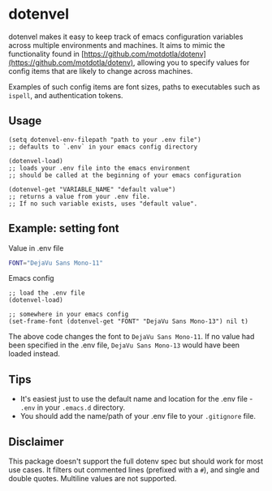 # dotenvel

dotenvel makes it easy to keep track of emacs configuration variables across multiple environments and machines. It aims to mimic the functionality found in [https://github.com/motdotla/dotenv](https://github.com/motdotla/dotenv), allowing you to specify values for config items that are likely to change across machines.

Examples of such config items are font sizes, paths to executables such as `ispell`, and authentication tokens.

## Usage
```elisp
(setq dotenvel-env-filepath "path to your .env file")
;; defaults to `.env` in your emacs config directory
```

```elisp
(dotenvel-load)
;; loads your .env file into the emacs environment
;; should be called at the beginning of your emacs configuration
```

```elisp
(dotenvel-get "VARIABLE_NAME" "default value")
;; returns a value from your .env file.
;; If no such variable exists, uses "default value".
```

## Example: setting font
Value in .env file
```bash
FONT="DejaVu Sans Mono-11"
```

Emacs config
```elisp
;; load the .env file
(dotenvel-load)

;; somewhere in your emacs config
(set-frame-font (dotenvel-get "FONT" "DejaVu Sans Mono-13") nil t)
```
The above code changes the font to `DejaVu Sans Mono-11`. If no value had been specified in the .env file, `DejaVu Sans Mono-13` would have been loaded instead.

## Tips
* It's easiest just to use the default name and location for the .env file - `.env` in your `.emacs.d` directory.
* You should add the name/path of your .env file to your `.gitignore` file.

## Disclaimer
This package doesn't support the full dotenv spec but should work for most use cases. It filters out commented lines (prefixed with a `#`), and single and double quotes. Multiline values are not supported.
